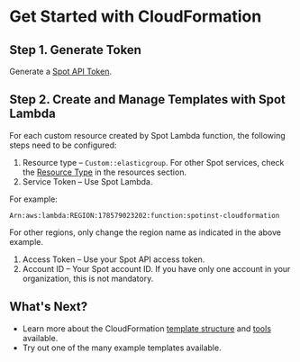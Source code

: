 # Get Started with CloudFormation

## Step 1. Generate Token

Generate a [Spot API Token](https://console.spotinst.com/settings/tokens/permanent).

## Step 2. Create and Manage Templates with Spot Lambda

For each custom resource created by Spot Lambda function, the following steps need to be configured:

1. Resource type – `Custom::elasticgroup`. For other Spot services, check the [Resource Type](tools-and-provisioning/cloudformation/getting-started/resource-types) in the resources section.
2. Service Token – Use Spot Lambda.

For example:

```
Arn:aws:lambda:REGION:178579023202:function:spotinst-cloudformation
```

For other regions, only change the region name as indicated in the above example.

1. Access Token – Use your Spot API access token.
2. Account ID – Your Spot account ID. If you have only one account in your organization, this is not mandatory.

## What's Next?
* Learn more about the CloudFormation [template structure](tools-and-provisioning/cloudformation/template-structure/) and [tools](tools-and-provisioning/cloudformation/tools/) available.
* Try out one of the many example templates available.

